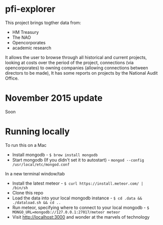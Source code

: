 pfi-explorer
============
This project brings togther data from: 

* HM Treasury 
* The NAO 
* Opencorporates 
* academic research 

It allows the user to browse through all historical and current projects, looking at costs over the period of the project, connections (via opencorporates) to owning companies (allowing connections between directors to be made),  It has some reports on projects by the National Audit Office. 

November 2015 update
====================

Soon

Running locally
===============

To run this on a Mac

* Install mongodb - `$ brew install mongodb`
* Start mongodb (If you didn't set it to autostart) - `mongod --config /usr/local/etc/mongod.conf`

In a new terminal window/tab

* Install the latest meteor - `$ curl https://install.meteor.com/ | /bin/sh`
* Clone this repo
* Load the data into your local mongodb instance - `$ cd .data && ./dataload.sh && cd ..`
* Run meteor, specifying where to connect to your local mongodb - `$ MONGO_URL=mongodb://127.0.0.1:27017/meteor meteor`
* Visit [http://localhost:3000](http://localhost:3000) and wonder at the marvels of technology

